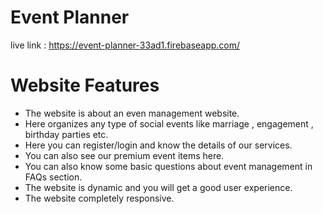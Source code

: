 # Event Planner

live link : https://event-planner-33ad1.firebaseapp.com/

# Website Features

- The website is about an even management website.
- Here organizes any type of social events like marriage , engagement , birthday parties etc.
- Here you can register/login and know the details of our services.
- You can also see our premium event items here.
- You can also know some basic questions about event management in FAQs section.
- The website is dynamic and you will get a good user experience.
- The website completely responsive.
